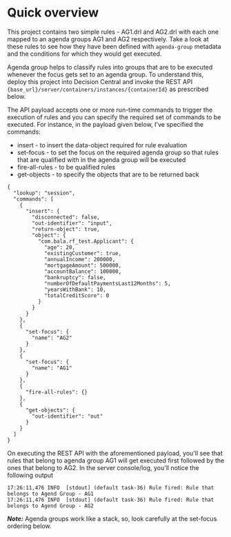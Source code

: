 # Quick overview


This project contains two simple rules - AG1.drl and AG2.drl with each one mapped to an agenda groups AG1 and AG2 respectively. Take a look at these rules to see how they have been defined with `agenda-group` metadata and the conditions for which they would get executed. 

Agenda group helps to classify rules into groups that are to be executed whenever the focus gets set to an agenda group.  To understand this, deploy this project into Decision Central and invoke the REST API `{base_url}/server/containers/instances/{containerId}` as prescribed below. 

The API payload accepts one or more run-time commands to trigger the execution of rules and you can specify the required set of commands to be executed. For instance, in the payload given below, I've specified the commands:

 - insert - to insert the data-object required for rule evaluation
 - set-focus - to set the focus on the required agenda group so that rules that are qualified with in the agenda group will be executed 
 - fire-all-rules - to be qualified rules
 - get-objects - to specify the objects that are to be returned back

```
{
  "lookup": "session",
  "commands": [
    {
      "insert": {
        "disconnected": false,
        "out-identifier": "input",
        "return-object": true,
        "object": {
          "com.bala.rf_test.Applicant": {
            "age": 20,
            "existingCustomer": true,
            "annualIncome": 200000,
            "mortgageAmount": 500000,
            "accountBalance": 100000,
            "bankruptcy": false,
            "numberOfDefaultPaymentsLast12Months": 5,
            "yearsWithBank": 10,
            "totalCreditScore": 0
          }
        }
      }
    },
    {
      "set-focus": {
        "name": "AG2"
      }
    },
    {
      "set-focus": {
        "name": "AG1"
      }
    },
    {
      "fire-all-rules": {}
    },
    {
      "get-objects": {
        "out-identifier": "out"
      }
    }
  ]
}
```

On executing the REST API with the aforementioned payload, you'll see that rules that belong to agenda group AG1 will get executed first followed by the ones that belong to AG2. In the server console/log, you'll notice the following output

```
17:26:11,476 INFO  [stdout] (default task-36) Rule fired: Rule that belongs to Agend Group - AG1
17:26:11,476 INFO  [stdout] (default task-36) Rule fired: Rule that belongs to Agend Group - AG2
```

 ***Note:*** Agenda groups work like a stack, so, look carefully at the set-focus ordering below.

